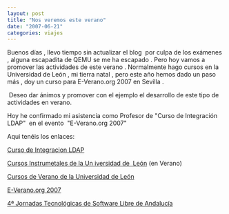 ```yaml
---
layout: post
title: "Nos veremos este verano"
date: "2007-06-21"
categories: viajes
---
```


Buenos días , llevo tiempo sin actualizar el blog  por culpa de los exámenes , alguna escapadita de QEMU se me ha escapado . Pero hoy vamos a promover las actividades de este verano . Normalmente hago cursos en la Universidad de León , mi tierra natal , pero este año hemos dado un paso más , doy un curso para E-Verano.org 2007 en Sevilla .

 Deseo dar ánimos y promover con el ejemplo el desarrollo de este tipo de actividades en verano.

Hoy he confirmado mi asistencia como Profesor de "Curso de Integración LDAP"  en el evento  "E-Verano.org 2007"

Aqui tenéis los enlaces:

[Curso de Integracion LDAP](https://www.e-verano.org/edicion/2007/index.php?option=com_content&task=view&id=90&Itemid=154)

[Cursos Instrumetales de la Un iversidad de  León](https://www.unileon.es/cgis.php?ar=cursos.php&nid=493&TIPO=6) (en Verano)

[Cursos de Verano de la Universidad de León](https://www.unileon.es/cgis.php?ar=cursos.php&nid=276&TIPO=3)

[E-Verano.org 2007](https://www.e-verano.org/edicion/2007/)

[4ª Jornadas Tecnológicas de Software Libre de Andalucía](https://www.jtasl.org/edicion/2007/)
